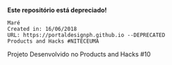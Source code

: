 **Este repositório está depreciado!**

```
Maré
Created in: 16/06/2018
URL: https://portaldesignph.github.io --DEPRECATED
Products and Hacks #NITECEUMA
```

Projeto Desenvolvido no Products and Hacks #10

